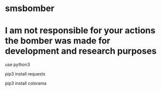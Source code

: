 # smsbomber
# I am not responsible for your actions the bomber was made for development and research purposes

use python3

pip3 install requests

pip3 install colorama

